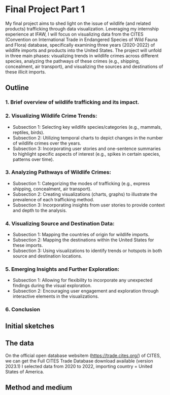 # Final Project Part 1
My final project aims to shed light on the issue of wildlife (and related products) trafficking through data visualization. Leveraging my internship experience at IFAW, I will focus on visualizing data from the CITES (Convention on International Trade in Endangered Species of Wild Fauna and Flora) database, specifically examining three years (2020-2022) of wildlife imports and products into the United States. The project will unfold in three main phases: visualizing trends in wildlife crimes across different species, analyzing the pathways of these crimes (e.g., shipping, concealment, air transport), and visualizing the sources and destinations of these illicit imports.

## Outline

### 1. Brief overview of wildlife trafficking and its impact.

### 2. Visualizing Wildlife Crime Trends:
- Subsection 1: Selecting key wildlife species/categories (e.g., mammals, reptiles, birds).
- Subsection 2: Utilizing temporal charts to depict changes in the number of wildlife crimes over the years.
- Subsection 3: Incorporating user stories and one-sentence summaries to highlight specific aspects of interest (e.g., spikes in certain species, patterns over time).

### 3. Analyzing Pathways of Wildlife Crimes:
- Subsection 1: Categorizing the modes of trafficking (e.g., express shipping, concealment, air transport).
- Subsection 2: Creating visualizations (charts, graphs) to illustrate the prevalence of each trafficking method.
- Subsection 3: Incorporating insights from user stories to provide context and depth to the analysis.

### 4. Visualizing Source and Destination Data:

- Subsection 1: Mapping the countries of origin for wildlife imports.
- Subsection 2: Mapping the destinations within the United States for these imports.
- Subsection 3: Using visualizations to identify trends or hotspots in both source and destination locations.

### 5. Emerging Insights and Further Exploration:
- Subsection 1: Allowing for flexibility to incorporate any unexpected findings during the visual exploration.
- Subsection 2: Encouraging user engagement and exploration through interactive elements in the visualizations.

### 6. Conclusion

## Initial sketches

## The data
On the official open database websitem (https://trade.cites.org/) of CITES, we can get the Full CITES Trade Database download available (version 2023.1)
I selected data from 2020 to 2022, importing country = United States of America.

## Method and medium


